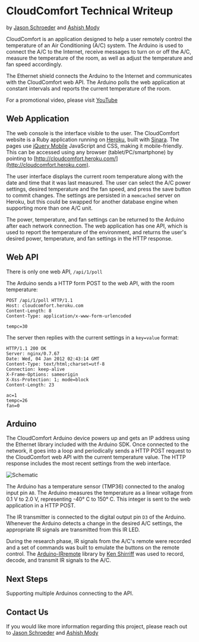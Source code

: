 <link href="/markdown.css" rel="stylesheet"></link>

# CloudComfort Technical Writeup #

by [Jason Schroeder](https://github.com/jasonschroeder-sfdc) and [Ashish Mody](https://github.com/ashishmody)

CloudComfort is an application designed to help a user remotely control the temperature of an Air Conditioning (A/C) system.
The Arduino is used to connect the A/C to the Internet, receive messages to turn on or off the A/C, measure the temperature of the room, as well as adjust the temperature and fan speed accordingly.

The Ethernet shield connects the Arduino to the Internet and communicates with the CloudComfort web API. The Arduino polls the web application at constant intervals and reports the current temperature of the room.

For a promotional video, please visit [YouTube](http://www.youtube.com/watch?v=j8wE6YweumE)


## Web Application ##

The web console is the interface visible to the user. The CloudComfort website is a Ruby application running on [Heroku](http://www.heroku.com), built with [Sinara](http://www.sinatrarb.com/). The pages use [jQuery Mobile](http://www.jquerymobile.com/) JavaScript and CSS, making it mobile-friendly. This can be accessed using any browser (tablet/PC/smartphone) by pointing to [http://cloudcomfort.heroku.com/](http://cloudcomfort.heroku.com).

The user interface displays the current room temperature along with the date and time that it was last measured.  The user can select the A/C power settings, desired temperature and the fan speed, and press the save button to commit changes. The settings are persisted in a `memcached` server on Heroku, but this could be swapped for another database engine when supporting more than one A/C unit.

The power, temperature, and fan settings can be returned to the Arduino after each network connection. The web application has one API, which is used to report the temperature of the environment, and returns the user's desired power, temperature, and fan settings in the HTTP response.

## Web API ##

There is only one web API, `/api/1/poll`

The Arduino sends a HTTP form POST to the web API, with the room temperature:

    POST /api/1/poll HTTP/1.1
    Host: cloudcomfort.heroku.com
    Content-Length: 8
    Content-Type: application/x-www-form-urlencoded

    tempc=30



The server then replies with the current settings in a `key=value` format:

    HTTP/1.1 200 OK
    Server: nginx/0.7.67
    Date: Wed, 04 Jan 2012 02:43:14 GMT
    Content-Type: text/html;charset=utf-8
    Connection: keep-alive
    X-Frame-Options: sameorigin
    X-Xss-Protection: 1; mode=block
    Content-Length: 23
    
    ac=1
    tempc=26
    fan=0


## Arduino ##

The CloudComfort Arduino device powers up and gets an IP address using the Ethernet library included with the Arduino SDK. Once connected to the network, it goes into a loop and periodically sends a HTTP POST request to the CloudComfort web API with the current temperature value. The HTTP response includes the most recent settings from the web interface.

![Schematic](schematic.png)

The Arduino has a temperature sensor (TMP36) connected to the analog input pin `A0`. The Arduino measures the temperature as a linear voltage from 0.1 V to 2.0 V, representing -40° C to 150° C. This integer is sent to the web application in a HTTP POST. 

The IR transmitter is connected to the digital output pin `D3` of the Arduino. Whenever the Arduino detects a change in the desired A/C settings, the appropriate IR signals are transmitted from this IR LED. 

During the research phase, IR signals from the A/C's remote were recorded and a set of commands was built to emulate the buttons on the remote control.   The [Arduino-IRremote](https://github.com/shirriff/Arduino-IRremote) library by [Ken Shirriff](http://arcfn.com/2009/08/multi-protocol-infrared-remote-library.html) was used to record, decode, and transmit IR signals to the A/C.



## Next Steps ##
Supporting multiple Arduinos connecting to the API.  

## Contact Us ##
If you would like more information regarding this project, please reach out to [Jason Schroeder](https://github.com/jasonschroeder-sfdc) and [Ashish Mody](https://github.com/ashishmody)

